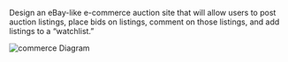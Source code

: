 Design an eBay-like e-commerce auction site that will allow users to post auction listings, place bids on listings, comment on those listings, and add listings to a “watchlist.”


![commerce Diagram](https://github.com/Mu5alaf/Commerce/assets/109148687/59d984c9-5a9f-4af8-8e0c-b320ce078838)
